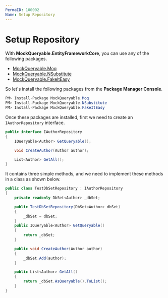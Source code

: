 ```yaml
---
PermaID: 100002
Name: Setup Repository
---
```


# Setup Repository

With **MockQueryable.EntityFrameworkCore**, you can use any of the following packages. 

 - [MockQueryable.Moq](https://www.nuget.org/packages/MockQueryable.Moq) 
 - [MockQueryable.NSubstitute](https://www.nuget.org/packages/MockQueryable.NSubstitute)
 - [MockQueryable.FakeItEasy](https://www.nuget.org/packages/MockQueryable.FakeItEasy)

So let's install the following packages from the **Package Manager Console**.

```csharp
PM> Install-Package MockQueryable.Moq
PM> Install-Package MockQueryable.NSubstitute
PM> Install-Package MockQueryable.FakeItEasy
```

Once these packages are installed, first we need to create an `IAuthorRepository` interface.

```csharp
public interface IAuthorRepository
{
    IQueryable<Author> GetQueryable();

    void CreateAuthor(Author author);

    List<Author> GetAll();
}
```

It contains three simple methods, and we need to implement these methods in a class as shown below.

```csharp
public class TestDbSetRepository : IAuthorRepository
{
    private readonly DbSet<Author> _dbSet;

    public TestDbSetRepository(DbSet<Author> dbSet)
    {
        _dbSet = dbSet;
    }
    public IQueryable<Author> GetQueryable()
    {
        return _dbSet;
    }

    public void CreateAuthor(Author author)
    {
        _dbSet.Add(author);
    }

    public List<Author> GetAll()
    {
        return _dbSet.AsQueryable().ToList();
    }
}
```

